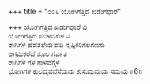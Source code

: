 +++
title = "೦೦೬ ಯೋಗಿಗೆತ್ತಿದ ಖಡುಗಧಾರೆ"

+++
ಯೋಗಿಗೆತ್ತಿದ ಖಡುಗಧಾರೆ ವಿ  
ಯೋಗಿಗೆತ್ತಿದ ಸಬಳವಖಿಳ ವಿ  
ರಾಗಿಗಳ ಹೆಡತಲೆಯ ದಡಿ ನೈಷ್ಠಿಕರಿಗಲಗಣಸು   
ಆಗಮಿಕರೆದೆ ಶೂಲ ಗರ್ವಿತ  
ರಾಗಿಗಳ ಗಳ ಗಾಳವೆಗ್ಗಳ  
ಭೋಗಿಗಳ ಕುಲದೈವವೆಸೆದುದು ಕುಸುಮಮಯ ಸಮಯ     ॥6॥